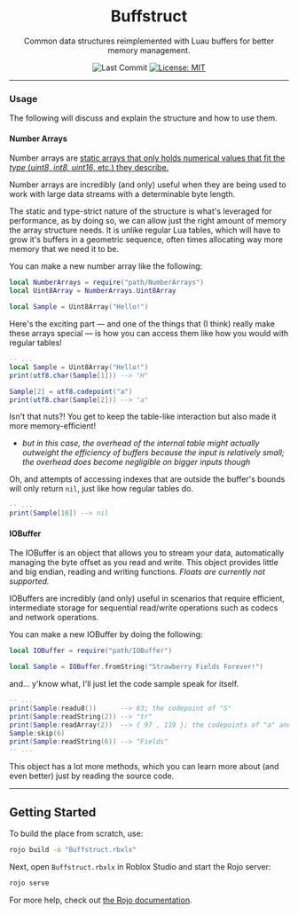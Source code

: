 <div align="center">

# Buffstruct
Common data structures reimplemented with Luau buffers for better memory management.

![Last Commit](https://img.shields.io/github/last-commit/AnotherSubatomo/Buffstruct/main
) [![License: MIT](https://img.shields.io/badge/License-MIT-yellow.svg)](https://opensource.org/licenses/MIT)

</div>

---

### Usage
The following will discuss and explain the structure and how to use them.

#### Number Arrays
Number arrays are <u>static arrays that only holds numerical values that fit the *type* (*uint8*, *int8*, *uint16*, etc.) they describe.</u>

Number arrays are incredibly (and only) useful when they are being used to work with large data streams with a determinable byte length.

The static and type-strict nature of the structure is what's leveraged for performance, as by doing so, we can allow just the right amount of memory the array structure needs. It is unlike regular Lua tables, which will have to grow it's buffers in a geometric sequence, often times allocating way more memory that we need it to be.

You can make a new number array like the following:
```lua
local NumberArrays = require("path/NumberArrays")
local Uint8Array = NumberArrays.Uint8Array

local Sample = Uint8Array("Hello!")
```

Here's the exciting part — and one of the things that (I think) really make these arrays special — is how you can access them like how you would with regular tables!
```lua
-- ...
local Sample = Uint8Array("Hello!")
print(utf8.char(Sample[1])) --> "H"

Sample[2] = utf8.codepoint("a")
print(utf8.char(Sample[2])) --> "a"
```

Isn't that nuts?! You get to keep the table-like interaction but also made it more memory-efficient!

* *but in this case, the overhead of the internal table might actually outweight the efficiency of buffers because the input is relatively small; the overhead does become negligible on bigger inputs though*

Oh, and attempts of accessing indexes that are outside the buffer's bounds will only return `nil`, just like how regular tables do.
```lua
-- ...
print(Sample[10]) --> nil
```

#### IOBuffer

The IOBuffer is an object that allows you to stream your data, automatically managing the byte offset as you read and write. This object provides little and big endian, reading and writing functions. *Floats are currently not supported.*

IOBuffers are incredibly (and only) useful in scenarios that require efficient, intermediate storage for sequential read/write operations such as codecs and network operations.

You can make a new IOBuffer by doing the following:
```lua
local IOBuffer = require("path/IOBuffer")

local Sample = IOBuffer.fromString("Strawberry Fields Forever!")
```

and... y'know what, I'll just let the code sample speak for itself.
```lua
-- ...
print(Sample:readu8())      --> 83; the codepoint of "S"
print(Sample:readString(2)) --> "tr"
print(Sample:readArray(2))  --> { 97 , 119 }; the codepoints of "a" and "w" respectively
Sample:skip(6)
print(Sample:readString(6)) --> "Fields"
-- ...
```

This object has a lot more methods, which you can learn more about (and even better) just by reading the source code.

---

## Getting Started
To build the place from scratch, use:

```bash
rojo build -o "Buffstruct.rbxlx"
```

Next, open `Buffstruct.rbxlx` in Roblox Studio and start the Rojo server:

```bash
rojo serve
```

For more help, check out [the Rojo documentation](https://rojo.space/docs).